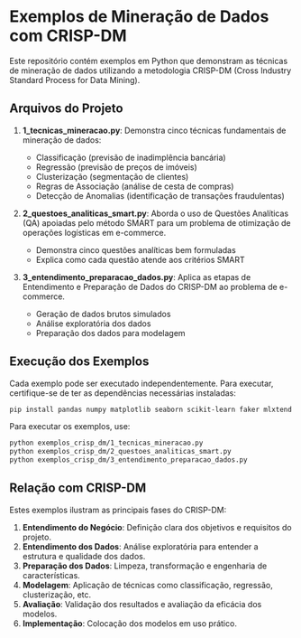 # Exemplos de Mineração de Dados com CRISP-DM

Este repositório contém exemplos em Python que demonstram as técnicas de mineração de dados utilizando a metodologia CRISP-DM (Cross Industry Standard Process for Data Mining).

## Arquivos do Projeto

1. **1_tecnicas_mineracao.py**: Demonstra cinco técnicas fundamentais de mineração de dados:

   - Classificação (previsão de inadimplência bancária)
   - Regressão (previsão de preços de imóveis)
   - Clusterização (segmentação de clientes)
   - Regras de Associação (análise de cesta de compras)
   - Detecção de Anomalias (identificação de transações fraudulentas)

2. **2_questoes_analiticas_smart.py**: Aborda o uso de Questões Analíticas (QA) apoiadas pelo método SMART para um problema de otimização de operações logísticas em e-commerce.

   - Demonstra cinco questões analíticas bem formuladas
   - Explica como cada questão atende aos critérios SMART

3. **3_entendimento_preparacao_dados.py**: Aplica as etapas de Entendimento e Preparação de Dados do CRISP-DM ao problema de e-commerce.
   - Geração de dados brutos simulados
   - Análise exploratória dos dados
   - Preparação dos dados para modelagem

## Execução dos Exemplos

Cada exemplo pode ser executado independentemente. Para executar, certifique-se de ter as dependências necessárias instaladas:

```bash
pip install pandas numpy matplotlib seaborn scikit-learn faker mlxtend
```

Para executar os exemplos, use:

```bash
python exemplos_crisp_dm/1_tecnicas_mineracao.py
python exemplos_crisp_dm/2_questoes_analiticas_smart.py
python exemplos_crisp_dm/3_entendimento_preparacao_dados.py
```

## Relação com CRISP-DM

Estes exemplos ilustram as principais fases do CRISP-DM:

1. **Entendimento do Negócio**: Definição clara dos objetivos e requisitos do projeto.
2. **Entendimento dos Dados**: Análise exploratória para entender a estrutura e qualidade dos dados.
3. **Preparação dos Dados**: Limpeza, transformação e engenharia de características.
4. **Modelagem**: Aplicação de técnicas como classificação, regressão, clusterização, etc.
5. **Avaliação**: Validação dos resultados e avaliação da eficácia dos modelos.
6. **Implementação**: Colocação dos modelos em uso prático.

